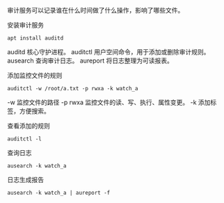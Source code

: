 审计服务可以记录谁在什么时间做了什么操作，影响了哪些文件。

安装审计服务
```
apt install auditd
```

auditd 核心守护进程。
auditctl 用户空间命令，用于添加或删除审计规则。
ausearch 查询审计日志。
aureport 将日志整理为可读报表。

添加监控文件的规则
```
auditctl -w /root/a.txt -p rwxa -k watch_a
```

-w 监控文件的路径
-p rwxa 监控文件的读、写、执行、属性变更。
-k 添加标签，方便搜索。

查看添加的规则
```
auditctl -l
```

查询日志
```
ausearch -k watch_a
```

日志生成报告
```
ausearch -k watch_a | aureport -f
```

